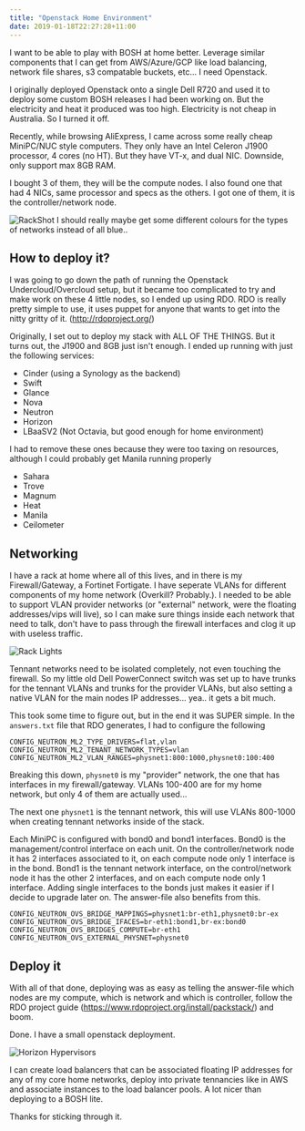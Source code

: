 ```yaml
---
title: "Openstack Home Environment"
date: 2019-01-18T22:27:28+11:00
---
```


I want to be able to play with BOSH at home better. Leverage similar components that I can get from AWS/Azure/GCP like load balancing, network file shares, s3 compatable buckets, etc... I need Openstack.

I originally deployed Openstack onto a single Dell R720 and used it to deploy some custom BOSH releases I had been working on. But the electricity and heat it produced was too high. Electricity is not cheap in Australia. So I turned it off.

<!--more-->
Recently, while browsing AliExpress, I came across some really cheap MiniPC/NUC style computers. They only have an Intel Celeron J1900 processor, 4 cores (no HT). But they have VT-x, and dual NIC. Downside, only support max 8GB RAM.

I bought 3 of them, they will be the compute nodes. I also found one that had 4 NICs, same processor and specs as the others. I got one of them, it is the controller/network node.

![RackShot](/img/rack-deployment.jpg)
I should really maybe get some different colours for the types of networks instead of all blue..

## How to deploy it?
I was going to go down the path of running the Openstack Undercloud/Overcloud setup, but it became too complicated to try and make work on these 4 little nodes, so I ended up using RDO. RDO is really pretty simple to use, it uses puppet for anyone that wants to get into the nitty gritty of it. (http://rdoproject.org/)

Originally, I set out to deploy my stack with ALL OF THE THINGS. But it turns out, the J1900 and 8GB just isn't enough. I ended up running with just the following services:

* Cinder (using a Synology as the backend)
* Swift
* Glance
* Nova
* Neutron
* Horizon
* LBaaSV2 (Not Octavia, but good enough for home environment)

I had to remove these ones because they were too taxing on resources, although I could probably get Manila running properly

* Sahara
* Trove
* Magnum
* Heat
* Manila
* Ceilometer

## Networking
I have a rack at home where all of this lives, and in there is my Firewall/Gateway, a Fortinet Fortigate. I have seperate VLANs for different components of my home network (Overkill? Probably.). I needed to be able to support VLAN provider networks (or "external" network, were the floating addresses/vips will live), so I can make sure things inside each network that need to talk, don't have to pass through the firewall interfaces and clog it up with useless traffic.

![Rack Lights](/img/rack-lights.jpg)

Tennant networks need to be isolated completely, not even touching the firewall. So my little old Dell PowerConnect switch was set up to have trunks for the tennant VLANs and trunks for the provider VLANs, but also setting a native VLAN for the main nodes IP addresses... yea.. it gets a bit much.

This took some time to figure out, but in the end it was SUPER simple. In the `answers.txt` file that RDO generates, I had to configure the following
```
CONFIG_NEUTRON_ML2_TYPE_DRIVERS=flat,vlan
CONFIG_NEUTRON_ML2_TENANT_NETWORK_TYPES=vlan
CONFIG_NEUTRON_ML2_VLAN_RANGES=physnet1:800:1000,physnet0:100:400
```
Breaking this down, `physnet0` is my "provider" network, the one that has interfaces in my firewall/gateway. VLANs 100-400 are for my home network, but only 4 of them are actually used...

The next one `physnet1` is the tennant network, this will use VLANs 800-1000 when creating tennant networks inside of the stack.

Each MiniPC is configured with bond0 and bond1 interfaces. Bond0 is the management/control interface on each unit. On the controller/network node it has 2 interfaces associated to it, on each compute node only 1 interface is in the bond. Bond1 is the tennant network interface, on the control/network node it has the other 2 interfaces, and on each compute node only 1 interface. Adding single interfaces to the bonds just makes it easier if I decide to upgrade later on. The answer-file also benefits from this.
```
CONFIG_NEUTRON_OVS_BRIDGE_MAPPINGS=physnet1:br-eth1,physnet0:br-ex
CONFIG_NEUTRON_OVS_BRIDGE_IFACES=br-eth1:bond1,br-ex:bond0
CONFIG_NEUTRON_OVS_BRIDGES_COMPUTE=br-eth1
CONFIG_NEUTRON_OVS_EXTERNAL_PHYSNET=physnet0
```

## Deploy it
With all of that done, deploying was as easy as telling the answer-file which nodes are my compute, which is network and which is controller, follow the RDO project guide (https://www.rdoproject.org/install/packstack/) and boom.

Done. I have a small openstack deployment.

![Horizon Hypervisors](/img/horizon-hypervisors.png)

I can create load balancers that can be associated floating IP addresses for any of my core home networks, deploy into private tennancies like in AWS and associate instances to the load balancer pools. A lot nicer than deploying to a BOSH lite.

Thanks for sticking through it.
